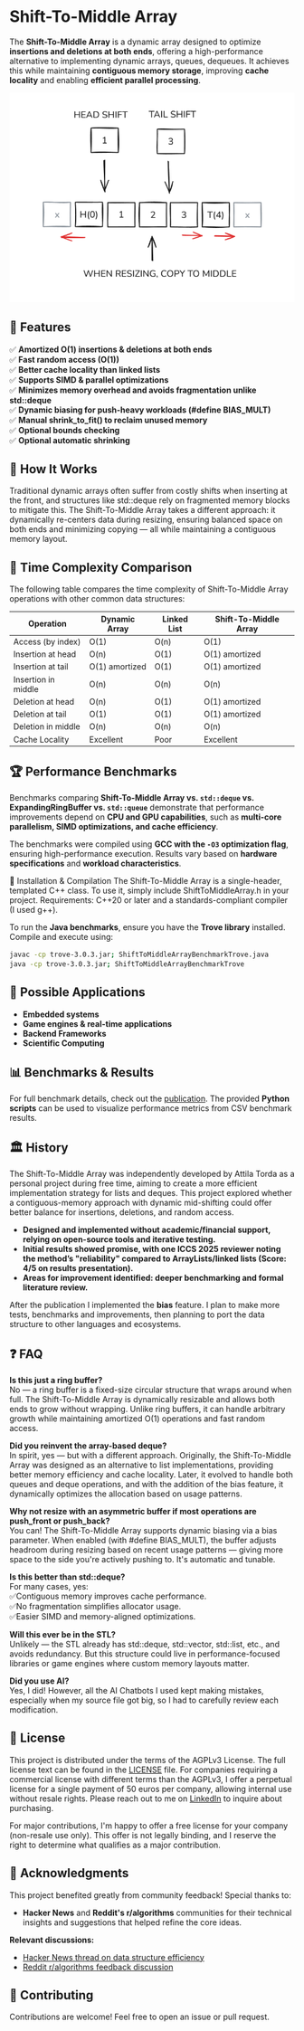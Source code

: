 # Shift-To-Middle Array

The **Shift-To-Middle Array** is a dynamic array designed to optimize **insertions and deletions at both ends**, offering a high-performance alternative to implementing dynamic arrays, queues, dequeues. It achieves this while maintaining **contiguous memory storage**, improving **cache locality** and enabling **efficient parallel processing**.

![Shift-To-Middle Array](stm.png)

## 🌟 Features

✅ **Amortized O(1) insertions & deletions at both ends**  
✅ **Fast random access (O(1))**  
✅ **Better cache locality than linked lists**  
✅ **Supports SIMD & parallel optimizations**  
✅ **Minimizes memory overhead and avoids fragmentation unlike std::deque** <br>
✅ **Dynamic biasing for push-heavy workloads (#define BIAS_MULT)** <br>
✅ **Manual shrink_to_fit() to reclaim unused memory** <br>
✅ **Optional bounds checking** <br>
✅ **Optional automatic shrinking**

## 📌 How It Works

Traditional dynamic arrays often suffer from costly shifts when inserting at the front, and structures like std::deque rely on fragmented memory blocks to mitigate this. The Shift-To-Middle Array takes a different approach: it dynamically re-centers data during resizing, ensuring balanced space on both ends and minimizing copying — all while maintaining a contiguous memory layout.

## 🚀 Time Complexity Comparison

The following table compares the time complexity of Shift-To-Middle Array operations with other common data structures:

| Operation                  | Dynamic Array           | Linked List | Shift-To-Middle Array |
|---------------------------|--------------------------|-------------|-----------------------|
| Access (by index)          | O(1)                     | O(n)        | O(1)                 |
| Insertion at head          | O(n)                     | O(1)        | O(1) amortized       |
| Insertion at tail          | O(1) amortized           | O(1)        | O(1) amortized       |
| Insertion in middle        | O(n)                     | O(n)        | O(n)                 |
| Deletion at head           | O(n)                     | O(1)        | O(1) amortized       |
| Deletion at tail           | O(1)                     | O(1)        | O(1) amortized       |
| Deletion in middle         | O(n)                     | O(n)        | O(n)                 |
| Cache Locality             | Excellent                | Poor        | Excellent            |

## 🏆 Performance Benchmarks
Benchmarks comparing **Shift-To-Middle Array vs. `std::deque` vs. ExpandingRingBuffer vs. `std::queue`** demonstrate that performance improvements depend on **CPU and GPU capabilities**, such as **multi-core parallelism, SIMD optimizations, and cache efficiency**.

The benchmarks were compiled using **GCC with the `-O3` optimization flag**, ensuring high-performance execution. Results vary based on **hardware specifications** and **workload characteristics**.

📂 Installation & Compilation
The Shift-To-Middle Array is a single-header, templated C++ class. To use it, simply include ShiftToMiddleArray.h in your project. Requirements: C++20 or later and a standards-compliant compiler (I used g++).

To run the **Java benchmarks**, ensure you have the **Trove library** installed. Compile and execute using:
```sh
javac -cp trove-3.0.3.jar; ShiftToMiddleArrayBenchmarkTrove.java
java -cp trove-3.0.3.jar; ShiftToMiddleArrayBenchmarkTrove
```

## 🔬 Possible Applications

- **Embedded systems**
- **Game engines & real-time applications**
- **Backend Frameworks**
- **Scientific Computing**

## 📊 Benchmarks & Results

For full benchmark details, check out the [publication](ShiftToMiddleArray.pdf). The provided **Python scripts** can be used to visualize performance metrics from CSV benchmark results.

## 🏛 History

The Shift-To-Middle Array was independently developed by Attila Torda as a personal project during free time, aiming to create a more efficient implementation strategy for lists and deques. This project explored whether a contiguous-memory approach with dynamic mid-shifting could offer better balance for insertions, deletions, and random access.

- **Designed and implemented without academic/financial support, relying on open-source tools and iterative testing.**
- **Initial results showed promise, with one ICCS 2025 reviewer noting the method’s "reliability" compared to ArrayLists/linked lists (Score: 4/5 on results presentation).**
- **Areas for improvement identified: deeper benchmarking and formal literature review.**

After the publication I implemented the **bias** feature. I plan to make more tests, benchmarks and improvements, then planning to port the data structure to other languages and ecosystems.

## ❓ FAQ

**Is this just a ring buffer?** <br>
No — a ring buffer is a fixed-size circular structure that wraps around when full. The Shift-To-Middle Array is dynamically resizable and allows both ends to grow without wrapping. Unlike ring buffers, it can handle arbitrary growth while maintaining amortized O(1) operations and fast random access.

**Did you reinvent the array-based deque?** <br>
In spirit, yes — but with a different approach. Originally, the Shift-To-Middle Array was designed as an alternative to list implementations, providing better memory efficiency and cache locality. Later, it evolved to handle both queues and deque operations, and with the addition of the bias feature, it dynamically optimizes the allocation based on usage patterns.

**Why not resize with an asymmetric buffer if most operations are push_front or push_back?** <br>
You can! The Shift-To-Middle Array supports dynamic biasing via a bias parameter. When enabled (with #define BIAS_MULT), the buffer adjusts headroom during resizing based on recent usage patterns — giving more space to the side you're actively pushing to. It's automatic and tunable.

**Is this better than std::deque?** <br>
For many cases, yes: <br>
✅Contiguous memory improves cache performance. <br>
✅No fragmentation simplifies allocator usage. <br>
✅Easier SIMD and memory-aligned optimizations.

**Will this ever be in the STL?** <br>
Unlikely — the STL already has std::deque, std::vector, std::list, etc., and avoids redundancy. But this structure could live in performance-focused libraries or game engines where custom memory layouts matter.

**Did you use AI?** <br>
Yes, I did! However, all the AI Chatbots I used kept making mistakes, especially when my source file got big, so I had to carefully review each modification.

## 📜 License

This project is distributed under the terms of the AGPLv3 License. The full license text can be found in the  [LICENSE](LICENSE) file. For companies requiring a commercial license with different terms than the AGPLv3, I offer a perpetual license for a single payment of 50 euros per company, allowing internal use without resale rights. Please reach out to me on [LinkedIn](https://www.linkedin.com/in/attila-torda-787503a5/) to inquire about purchasing.

For major contributions, I'm happy to offer a free license for your company (non-resale use only). This offer is not legally binding, and I reserve the right to determine what qualifies as a major contribution.

## 🙏 Acknowledgments

This project benefited greatly from community feedback! Special thanks to:

- **Hacker News** and **Reddit's r/algorithms** communities for their technical insights and suggestions that helped refine the core ideas.

**Relevant discussions:**
- [Hacker News thread on data structure efficiency](https://news.ycombinator.com/item?id=43456669)
- [Reddit r/algorithms feedback discussion](https://www.reddit.com/r/algorithms/comments/1jix7zi/comment/mjtou49/?context=3)

## 🤝 Contributing

Contributions are welcome! Feel free to open an issue or pull request.
